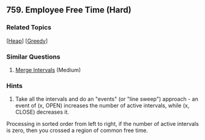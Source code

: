 <!--|This file generated by command(leetcode description); DO NOT EDIT.    |-->
<!--+----------------------------------------------------------------------+-->
<!--|@author    Openset <openset.wang@gmail.com>                           |-->
<!--|@link      https://github.com/openset                                 |-->
<!--|@home      https://github.com/openset/leetcode                        |-->
<!--+----------------------------------------------------------------------+-->

## 759. Employee Free Time (Hard)



### Related Topics
  [[Heap](https://github.com/openset/leetcode/tree/master/tag/heap/README.md)]
  [[Greedy](https://github.com/openset/leetcode/tree/master/tag/greedy/README.md)]

### Similar Questions
  1. [Merge Intervals](https://github.com/openset/leetcode/tree/master/problems/merge-intervals) (Medium)

### Hints
  1. Take all the intervals and do an "events" (or "line sweep") approach - an event of (x, OPEN) increases the number of active intervals, while (x, CLOSE) decreases it.

Processing in sorted order from left to right, if the number of active intervals is zero, then you crossed a region of common free time.
